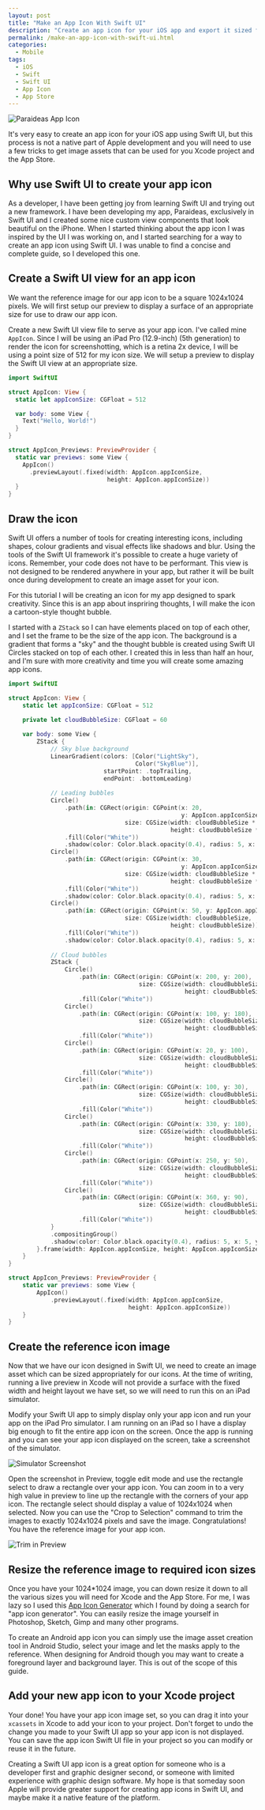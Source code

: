 ```yaml
---
layout: post
title: "Make an App Icon With Swift UI"
description: "Create an app icon for your iOS app and export it sized for an Xcode project and the App Store."
permalink: /make-an-app-icon-with-swift-ui.html
categories:
  - Mobile
tags:
  - iOS
  - Swift
  - Swift UI
  - App Icon
  - App Store
---
```


![Paraideas App Icon](/uploads/dev/swift-ui-app-icon.jpg)

It's very easy to create an app icon for your iOS app using Swift UI, but this process is not a native part of Apple development and you will need to use a few tricks to get image assets that can be used for you Xcode project and the App Store.

## Why use Swift UI to create your app icon

As a developer, I have been getting joy from learning Swift UI and trying out a new framework. I have been developing my app, Paraideas, exclusively in Swift UI and I created some nice custom view components that look beautiful on the iPhone. When I started thinking about the app icon I was inspired by the UI I was working on, and I started searching for a way to create an app icon using Swift UI. I was unable to find a concise and complete guide, so I developed this one.

## Create a Swift UI view for an app icon

We want the reference image for our app icon to be a square 1024x1024 pixels. We will first setup our preview to display a surface of an appropriate size for use to draw our app icon.

Create a new Swift UI view file to serve as your app icon. I've called mine `AppIcon`. Since I will be using an iPad Pro (12.9-inch) (5th generation) to render the icon for screenshotting, which is a retina 2x device, I will be using a point size of 512 for my icon size. We will setup a preview to display the Swift UI view at an appropriate size.

```swift
import SwiftUI

struct AppIcon: View {
  static let appIconSize: CGFloat = 512

  var body: some View {
    Text("Hello, World!")
  }
}

struct AppIcon_Previews: PreviewProvider {
  static var previews: some View {
    AppIcon()
      .previewLayout(.fixed(width: AppIcon.appIconSize,
                            height: AppIcon.appIconSize))
  }
}
```

## Draw the icon

Swift UI offers a number of tools for creating interesting icons, including shapes, colour gradients and visual effects like shadows and blur. Using the tools of the Swift UI framework it's possible to create a huge variety of icons. Remember, your code does not have to be performant. This view is not designed to be rendered anywhere in your app, but rather it will be built once during development to create an image asset for your icon.

For this tutorial I will be creating an icon for my app designed to spark creativity. Since this is an app about inspriring thoughts, I will make the icon a cartoon-style thought bubble.

I started with a `ZStack` so I can have elements placed on top of each other, and I set the frame to be the size of the app icon. The background is a gradient that forms a "sky" and the thought bubble is created using Swift UI Circles stacked on top of each other. I created this in less than half an hour, and I'm sure with more creativity and time you will create some amazing app icons.

```swift
import SwiftUI

struct AppIcon: View {
    static let appIconSize: CGFloat = 512
    
    private let cloudBubbleSize: CGFloat = 60

    var body: some View {
        ZStack {
            // Sky blue background
            LinearGradient(colors: [Color("LightSky"),
                                    Color("SkyBlue")],
                           startPoint: .topTrailing,
                           endPoint: .bottomLeading)
            
            // Leading bubbles
            Circle()
                .path(in: CGRect(origin: CGPoint(x: 20,
                                                 y: AppIcon.appIconSize - cloudBubbleSize - 20),
                                 size: CGSize(width: cloudBubbleSize * 0.5,
                                              height: cloudBubbleSize * 0.5)))
                .fill(Color("White"))
                .shadow(color: Color.black.opacity(0.4), radius: 5, x: 5, y: 5)
            Circle()
                .path(in: CGRect(origin: CGPoint(x: 30,
                                                 y: AppIcon.appIconSize - cloudBubbleSize - 70),
                                 size: CGSize(width: cloudBubbleSize * 0.7,
                                              height: cloudBubbleSize * 0.7)))
                .fill(Color("White"))
                .shadow(color: Color.black.opacity(0.4), radius: 5, x: 5, y: 5)
            Circle()
                .path(in: CGRect(origin: CGPoint(x: 50, y: AppIcon.appIconSize - cloudBubbleSize - 140),
                                 size: CGSize(width: cloudBubbleSize,
                                              height: cloudBubbleSize)))
                .fill(Color("White"))
                .shadow(color: Color.black.opacity(0.4), radius: 5, x: 5, y: 5)
            
            // Cloud bubbles
            ZStack {
                Circle()
                    .path(in: CGRect(origin: CGPoint(x: 200, y: 200),
                                     size: CGSize(width: cloudBubbleSize * 3,
                                                  height: cloudBubbleSize * 3)))
                    .fill(Color("White"))
                Circle()
                    .path(in: CGRect(origin: CGPoint(x: 100, y: 180),
                                     size: CGSize(width: cloudBubbleSize * 2.8,
                                                  height: cloudBubbleSize * 2.8)))
                    .fill(Color("White"))
                Circle()
                    .path(in: CGRect(origin: CGPoint(x: 20, y: 100),
                                     size: CGSize(width: cloudBubbleSize * 2.5,
                                                  height: cloudBubbleSize * 2.5)))
                    .fill(Color("White"))
                Circle()
                    .path(in: CGRect(origin: CGPoint(x: 100, y: 30),
                                     size: CGSize(width: cloudBubbleSize * 3.5,
                                                  height: cloudBubbleSize * 3.5)))
                    .fill(Color("White"))
                Circle()
                    .path(in: CGRect(origin: CGPoint(x: 330, y: 180),
                                     size: CGSize(width: cloudBubbleSize * 2.2,
                                                  height: cloudBubbleSize * 2.2)))
                    .fill(Color("White"))
                Circle()
                    .path(in: CGRect(origin: CGPoint(x: 250, y: 50),
                                     size: CGSize(width: cloudBubbleSize * 2.8,
                                                  height: cloudBubbleSize * 2.8)))
                    .fill(Color("White"))
                Circle()
                    .path(in: CGRect(origin: CGPoint(x: 360, y: 90),
                                     size: CGSize(width: cloudBubbleSize * 2,
                                                  height: cloudBubbleSize * 2)))
                    .fill(Color("White"))
            }
            .compositingGroup()
            .shadow(color: Color.black.opacity(0.4), radius: 5, x: 5, y: 5)
        }.frame(width: AppIcon.appIconSize, height: AppIcon.appIconSize)
    }
}

struct AppIcon_Previews: PreviewProvider {
    static var previews: some View {
        AppIcon()
            .previewLayout(.fixed(width: AppIcon.appIconSize,
                                  height: AppIcon.appIconSize))
    }
}
```

## Create the reference icon image

Now that we have our icon designed in Swift UI, we need to create an image asset which can be sized appropriately for our icons. At the time of writing, running a live preview in Xcode will not provide a surface with the fixed width and height layout we have set, so we will need to run this on an iPad simulator.

Modify your Swift UI app to simply display only your app icon and run your app on the iPad Pro simulator. I am running on an iPad so I have a display big enough to fit the entire app icon on the screen. Once the app is running and you can see your app icon displayed on the screen, take a screenshot of the simulator.

![Simulator Screenshot](/uploads/dev/icon-running-on-ipad.jpeg)

Open the screenshot in Preview, toggle edit mode and use the rectangle select to draw a rectangle over your app icon. You can zoom in to a very high value in preview to line up the rectangle with the corners of your app icon. The rectangle select should display a value of 1024x1024 when selected. Now you can use the "Crop to Selection" command to trim the images to exactly 1024x1024 pixels and save the image. Congratulations! You have the reference image for your app icon.

![Trim in Preview](/uploads/dev/trimming-app-icon.jpeg)

## Resize the reference image to required icon sizes

Once you have your 1024*1024 image, you can down resize it down to all the various sizes you will need for Xcode and the App Store. For me, I was lazy so I used this [App Icon Generator](https://appicon.co/) which I found by doing a search for "app icon generator". You can easily resize the image yourself in Photoshop, Sketch, Gimp and many other programs.

To create an Android app icon you can simply use the image asset creation tool in Android Studio, select your image and let the masks apply to the reference. When designing for Android though you may want to create a foreground layer and background layer. This is out of the scope of this guide.

## Add your new app icon to your Xcode project

Your done! You have your app icon image set, so you can drag it into your `xcassets` in Xcode to add your icon to your project. Don't forget to undo the change you made to your Swift UI app so your app icon is not displayed. You can save the app icon Swift UI file in your project so you can modify or reuse it in the future.

Creating a Swift UI app icon is a great option for someone who is a developer first and graphic designer second, or someone with limited experience with graphic design software. My hope is that someday soon Apple will provide greater support for creating app icons in Swift UI, and maybe make it a native feature of the platform.
